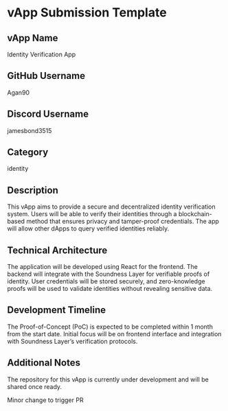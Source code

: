 # vApp Submission Template

## vApp Name  
Identity Verification App

## GitHub Username  
Agan90

## Discord Username  
jamesbond3515

## Category  
identity

## Description  
This vApp aims to provide a secure and decentralized identity verification system. Users will be able to verify their identities through a blockchain-based method that ensures privacy and tamper-proof credentials. The app will allow other dApps to query verified identities reliably.

## Technical Architecture  
The application will be developed using React for the frontend. The backend will integrate with the Soundness Layer for verifiable proofs of identity. User credentials will be stored securely, and zero-knowledge proofs will be used to validate identities without revealing sensitive data.

## Development Timeline  
The Proof-of-Concept (PoC) is expected to be completed within 1 month from the start date. Initial focus will be on frontend interface and integration with Soundness Layer’s verification protocols.

## Additional Notes  
The repository for this vApp is currently under development and will be shared once ready.

Minor change to trigger PR


